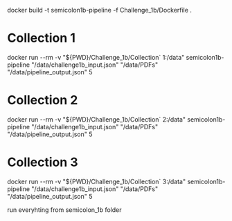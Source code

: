 docker build -t semicolon1b-pipeline -f Challenge_1b/Dockerfile .


# Collection 1
docker run --rm -v "${PWD}/Challenge_1b/Collection` 1:/data" semicolon1b-pipeline "/data/challenge1b_input.json" "/data/PDFs" "/data/pipeline_output.json" 5

# Collection 2
docker run --rm -v "${PWD}/Challenge_1b/Collection` 2:/data" semicolon1b-pipeline "/data/challenge1b_input.json" "/data/PDFs" "/data/pipeline_output.json" 5

# Collection 3
docker run --rm -v "${PWD}/Challenge_1b/Collection` 3:/data" semicolon1b-pipeline "/data/challenge1b_input.json" "/data/PDFs" "/data/pipeline_output.json" 5


run everyhting from semicolon_1b folder